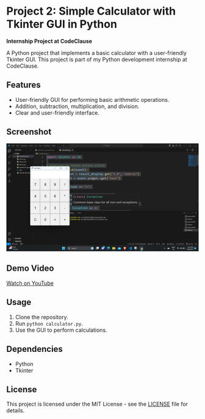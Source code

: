 # **Project 2: Simple Calculator with Tkinter GUI in Python**


**Internship Project at CodeClause**

A Python project that implements a basic calculator with a user-friendly Tkinter GUI. This project is part of my Python development internship at CodeClause.

## Features

- User-friendly GUI for performing basic arithmetic operations.
- Addition, subtraction, multiplication, and division.
- Clear and user-friendly interface.

## Screenshot

![Screenshot 1](Screenshot.png)

## Demo Video

[Watch on YouTube](https://youtu.be/KUhRfnQZr60)

## Usage

1. Clone the repository.
2. Run `python calculator.py`.
3. Use the GUI to perform calculations.

## Dependencies

- Python
- Tkinter

## License

This project is licensed under the MIT License - see the [LICENSE](LICENSE) file for details.
